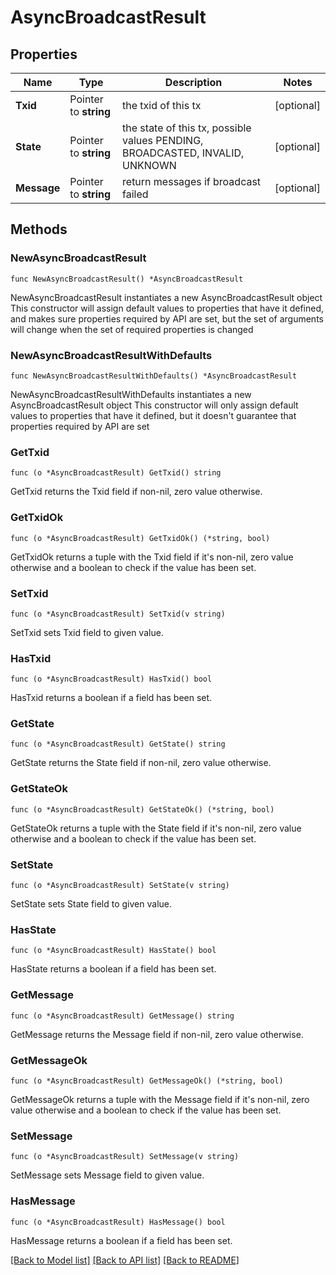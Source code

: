# AsyncBroadcastResult

## Properties

Name | Type | Description | Notes
------------ | ------------- | ------------- | -------------
**Txid** | Pointer to **string** | the txid of this tx | [optional] 
**State** | Pointer to **string** | the state of this tx, possible values PENDING, BROADCASTED, INVALID, UNKNOWN | [optional] 
**Message** | Pointer to **string** | return messages if broadcast failed | [optional] 

## Methods

### NewAsyncBroadcastResult

`func NewAsyncBroadcastResult() *AsyncBroadcastResult`

NewAsyncBroadcastResult instantiates a new AsyncBroadcastResult object
This constructor will assign default values to properties that have it defined,
and makes sure properties required by API are set, but the set of arguments
will change when the set of required properties is changed

### NewAsyncBroadcastResultWithDefaults

`func NewAsyncBroadcastResultWithDefaults() *AsyncBroadcastResult`

NewAsyncBroadcastResultWithDefaults instantiates a new AsyncBroadcastResult object
This constructor will only assign default values to properties that have it defined,
but it doesn't guarantee that properties required by API are set

### GetTxid

`func (o *AsyncBroadcastResult) GetTxid() string`

GetTxid returns the Txid field if non-nil, zero value otherwise.

### GetTxidOk

`func (o *AsyncBroadcastResult) GetTxidOk() (*string, bool)`

GetTxidOk returns a tuple with the Txid field if it's non-nil, zero value otherwise
and a boolean to check if the value has been set.

### SetTxid

`func (o *AsyncBroadcastResult) SetTxid(v string)`

SetTxid sets Txid field to given value.

### HasTxid

`func (o *AsyncBroadcastResult) HasTxid() bool`

HasTxid returns a boolean if a field has been set.

### GetState

`func (o *AsyncBroadcastResult) GetState() string`

GetState returns the State field if non-nil, zero value otherwise.

### GetStateOk

`func (o *AsyncBroadcastResult) GetStateOk() (*string, bool)`

GetStateOk returns a tuple with the State field if it's non-nil, zero value otherwise
and a boolean to check if the value has been set.

### SetState

`func (o *AsyncBroadcastResult) SetState(v string)`

SetState sets State field to given value.

### HasState

`func (o *AsyncBroadcastResult) HasState() bool`

HasState returns a boolean if a field has been set.

### GetMessage

`func (o *AsyncBroadcastResult) GetMessage() string`

GetMessage returns the Message field if non-nil, zero value otherwise.

### GetMessageOk

`func (o *AsyncBroadcastResult) GetMessageOk() (*string, bool)`

GetMessageOk returns a tuple with the Message field if it's non-nil, zero value otherwise
and a boolean to check if the value has been set.

### SetMessage

`func (o *AsyncBroadcastResult) SetMessage(v string)`

SetMessage sets Message field to given value.

### HasMessage

`func (o *AsyncBroadcastResult) HasMessage() bool`

HasMessage returns a boolean if a field has been set.


[[Back to Model list]](../README.md#documentation-for-models) [[Back to API list]](../README.md#documentation-for-api-endpoints) [[Back to README]](../README.md)


